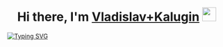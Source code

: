 <h1 align="center">Hi there, I'm <a href="https://t.me/IT_wiki" target="_blank">Vladislav+Kalugin</a> 
<img src="https://github.com/blackcater/blackcater/raw/main/images/Hi.gif" height="32"/></h1>

[![Typing SVG](https://readme-typing-svg.herokuapp.com?font=Fira+Code&pause=1000&width=435&lines=Junior+QA+Engineer)](https://git.io/typing-svg)
